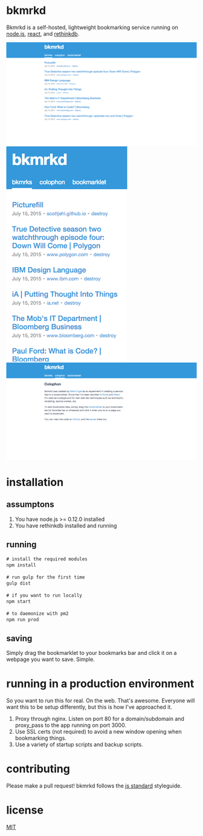 bkmrkd
======

Bkmrkd is a self-hosted, lightweight bookmarking service running on [node.js](https://nodejs.org), [react](https://facebook.github.io/react), and [rethinkdb](https://rethinkdb.com).

![Home page](screenshots/desktop.png)
![Mobile](screenshots/mobile.png)
![Colophon](screenshots/colophon.png)

# installation

## assumptons

1. You have node.js >= 0.12.0 installed
2. You have rethinkdb installed and running

## running

```shell
# install the required modules
npm install

# run gulp for the first time
gulp dist

# if you want to run locally
npm start

# to daemonize with pm2
npm run prod
```

## saving

Simply drag the bookmarklet to your bookmarks bar and click it on a webpage you want to save. Simple.

# running in a production environment
So you want to run this for real. On the web. That's awesome. Everyone will want this to be setup differently, but this is how I've approached it.

1. Proxy through nginx. Listen on port 80 for a domain/subdomain and proxy_pass to the app running on port 3000.
2. Use SSL certs (not required) to avoid a new window opening when bookmarking things.
3. Use a variety of startup scripts and backup scripts.

# contributing
Please make a pull request! bkmrkd follows the [js standard](https://github.com/feross/standard) styleguide.

# license
[MIT](LICENSE.md)
